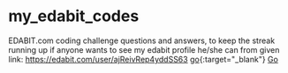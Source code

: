 # my_edabit_codes
EDABIT.com coding challenge questions and answers, to keep the streak running up
if anyone wants to see my edabit profile he/she can from given link:
https://edabit.com/user/ajReivRep4yddSS63
[go](http://stackoverflow.com){:target="_blank"}
<a href="http://stackoverflow.com" target="_blank">Go</a>
